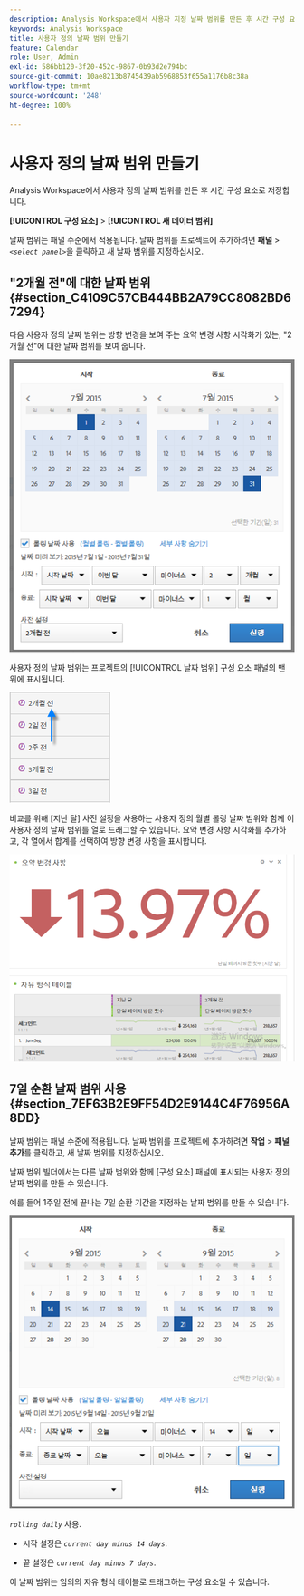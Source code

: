 ```yaml
---
description: Analysis Workspace에서 사용자 지정 날짜 범위를 만든 후 시간 구성 요소로 저장합니다.
keywords: Analysis Workspace
title: 사용자 정의 날짜 범위 만들기
feature: Calendar
role: User, Admin
exl-id: 586bb120-3f20-452c-9867-0b93d2e794bc
source-git-commit: 10ae8213b8745439ab5968853f655a1176b8c38a
workflow-type: tm+mt
source-wordcount: '248'
ht-degree: 100%

---
```


# 사용자 정의 날짜 범위 만들기

Analysis Workspace에서 사용자 정의 날짜 범위를 만든 후 시간 구성 요소로 저장합니다.

**[!UICONTROL 구성 요소]** > **[!UICONTROL 새 데이터 범위]**

날짜 범위는 패널 수준에서 적용됩니다. 날짜 범위를 프로젝트에 추가하려면 **패널** > *`<select panel>`*&#x200B;을 클릭하고 새 날짜 범위를 지정하십시오.

## &quot;2개월 전&quot;에 대한 날짜 범위 {#section_C4109C57CB444BB2A79CC8082BD67294}

다음 사용자 정의 날짜 범위는 방향 변경을 보여 주는 요약 변경 사항 시각화가 있는, &quot;2개월 전&quot;에 대한 날짜 범위를 보여 줍니다.

![](assets/date-range-two-months-ago.png)

사용자 정의 날짜 범위는 프로젝트의 [!UICONTROL 날짜 범위] 구성 요소 패널의 맨 위에 표시됩니다.

![](assets/date-range-panel-two-months-ago.png)

비교를 위해 [지난 달] 사전 설정을 사용하는 사용자 정의 월별 롤링 날짜 범위와 함께 이 사용자 정의 날짜 범위를 열로 드래그할 수 있습니다. 요약 변경 사항 시각화를 추가하고, 각 열에서 합계를 선택하여 방향 변경 사항을 표시합니다.

![](assets/date-range-two-months-table.png)

## 7일 순환 날짜 범위 사용 {#section_7EF63B2E9FF54D2E9144C4F76956A8DD}

날짜 범위는 패널 수준에 적용됩니다. 날짜 범위를 프로젝트에 추가하려면 **작업** > **패널 추가**&#x200B;를 클릭하고, 새 날짜 범위를 지정하십시오.

날짜 범위 빌더에서는 다른 날짜 범위와 함께 [구성 요소] 패널에 표시되는 사용자 정의 날짜 범위를 만들 수 있습니다.

예를 들어 1주일 전에 끝나는 7일 순환 기간을 지정하는 날짜 범위를 만들 수 있습니다.

![](assets/create_date_range.png)

*`rolling daily`* 사용.

* 시작 설정은 *`current day minus 14 days`*.

* 끝 설정은 *`current day minus 7 days`*.

이 날짜 범위는 임의의 자유 형식 테이블로 드래그하는 구성 요소일 수 있습니다.
